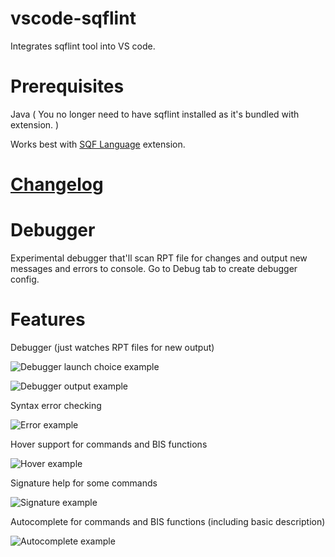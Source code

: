 # vscode-sqflint
Integrates sqflint tool into VS code.

# Prerequisites
Java ( You no longer need to have sqflint installed as it's bundled with extension. )

Works best with [SQF Language](https://marketplace.visualstudio.com/items?itemName=Armitxes.sqf) extension.

# [Changelog](CHANGELOG.md)

# Debugger

Experimental debugger that'll scan RPT file for changes and output new messages and errors to console.
Go to Debug tab to create debugger config.

# Features

Debugger (just watches RPT files for new output)

![Debugger launch choice example](http://sqflint.zipek.cz/images/sqflint-debugger-launch.png)

![Debugger output example](http://sqflint.zipek.cz/images/sqflint-debugger.png)

Syntax error checking

![Error example](http://sqflint.zipek.cz/images/sqflint-error.png)

Hover support for commands and BIS functions

![Hover example](http://sqflint.zipek.cz/images/sqflint-hover.png)

Signature help for some commands

![Signature example](http://sqflint.zipek.cz/images/sqflint-signature.png)

Autocomplete for commands and BIS functions (including basic description)

![Autocomplete example](http://sqflint.zipek.cz/images/sqflint-autocomplete.png)